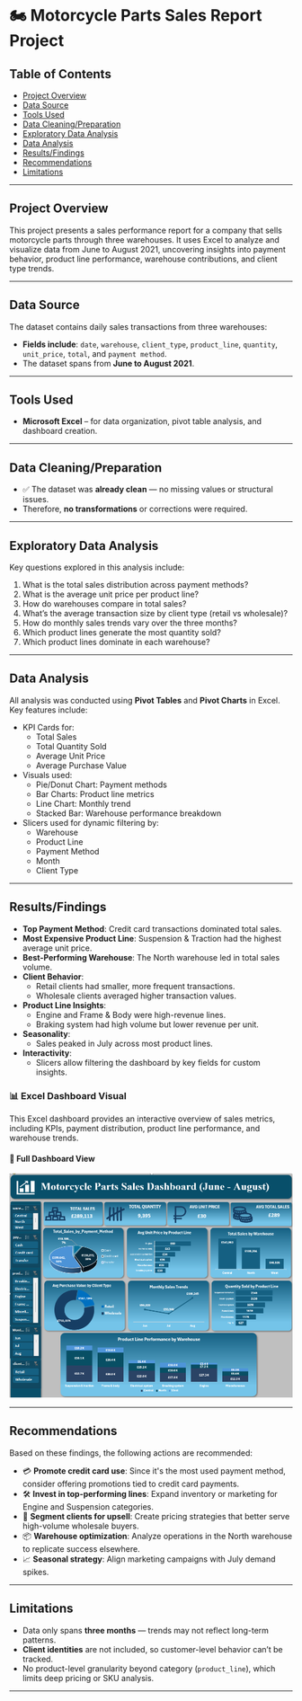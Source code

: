# 🏍️ Motorcycle Parts Sales Report Project

## Table of Contents

* [Project Overview](#project-overview)
* [Data Source](#data-source)
* [Tools Used](#tools-used)
* [Data Cleaning/Preparation](#data-cleaningpreparation)
* [Exploratory Data Analysis](#exploratory-data-analysis)
* [Data Analysis](#data-analysis)
* [Results/Findings](#resultsfindings)
* [Recommendations](#recommendations)
* [Limitations](#limitations)

---

## Project Overview

This project presents a sales performance report for a company that sells motorcycle parts through three warehouses. It uses Excel to analyze and visualize data from June to August 2021, uncovering insights into payment behavior, product line performance, warehouse contributions, and client type trends.

---

## Data Source

The dataset contains daily sales transactions from three warehouses:
- **Fields include**: `date`, `warehouse`, `client_type`, `product_line`, `quantity`, `unit_price`, `total`, and `payment method`.
- The dataset spans from **June to August 2021**.

---

## Tools Used

* **Microsoft Excel** – for data organization, pivot table analysis, and dashboard creation.

---

## Data Cleaning/Preparation

- ✅ The dataset was **already clean** — no missing values or structural issues.
- Therefore, **no transformations** or corrections were required.

---

## Exploratory Data Analysis

Key questions explored in this analysis include:

1. What is the total sales distribution across payment methods?
2. What is the average unit price per product line?
3. How do warehouses compare in total sales?
4. What’s the average transaction size by client type (retail vs wholesale)?
5. How do monthly sales trends vary over the three months?
6. Which product lines generate the most quantity sold?
7. Which product lines dominate in each warehouse?

---

## Data Analysis

All analysis was conducted using **Pivot Tables** and **Pivot Charts** in Excel. Key features include:

- KPI Cards for:
  - Total Sales
  - Total Quantity Sold
  - Average Unit Price
  - Average Purchase Value
- Visuals used:
  - Pie/Donut Chart: Payment methods
  - Bar Charts: Product line metrics
  - Line Chart: Monthly trend
  - Stacked Bar: Warehouse performance breakdown
- Slicers used for dynamic filtering by:
  - Warehouse
  - Product Line
  - Payment Method
  - Month
  - Client Type

---

## Results/Findings

- **Top Payment Method**: Credit card transactions dominated total sales.
- **Most Expensive Product Line**: Suspension & Traction had the highest average unit price.
- **Best-Performing Warehouse**: The North warehouse led in total sales volume.
- **Client Behavior**:
  - Retail clients had smaller, more frequent transactions.
  - Wholesale clients averaged higher transaction values.
- **Product Line Insights**:
  - Engine and Frame & Body were high-revenue lines.
  - Braking system had high volume but lower revenue per unit.
- **Seasonality**:
  - Sales peaked in July across most product lines.
- **Interactivity**:
  - Slicers allow filtering the dashboard by key fields for custom insights.

### 📊 Excel Dashboard Visual

This Excel dashboard provides an interactive overview of sales metrics, including KPIs, payment distribution, product line performance, and warehouse trends.

#### 📸 Full Dashboard View

<img src="Sales%20Dashboard%20Screenshot.png" alt="Sales Dashboard Screenshot" width="800"/>

---

## Recommendations

Based on these findings, the following actions are recommended:

- 💳 **Promote credit card use**: Since it's the most used payment method, consider offering promotions tied to credit card payments.
- 🛠️ **Invest in top-performing lines**: Expand inventory or marketing for Engine and Suspension categories.
- 🧾 **Segment clients for upsell**: Create pricing strategies that better serve high-volume wholesale buyers.
- 📦 **Warehouse optimization**: Analyze operations in the North warehouse to replicate success elsewhere.
- 📈 **Seasonal strategy**: Align marketing campaigns with July demand spikes.

---

## Limitations

- Data only spans **three months** — trends may not reflect long-term patterns.
- **Client identities** are not included, so customer-level behavior can’t be tracked.
- No product-level granularity beyond category (`product_line`), which limits deep pricing or SKU analysis.

---
